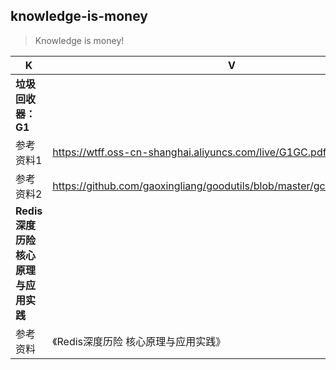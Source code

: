 ## knowledge-is-money

> Knowledge is money!

| K            | V                                        |
| ------------ | ---------------------------------------- |
| **垃圾回收器：G1** |                                          |
| 参考资料1        | https://wtff.oss-cn-shanghai.aliyuncs.com/live/G1GC.pdf |
| 参考资料2        | https://github.com/gaoxingliang/goodutils/blob/master/gc_handbook_zh.md |
| **Redis深度历险 核心原理与应用实践**    |                                          |
| 参考资料         | 《Redis深度历险 核心原理与应用实践》                    |
